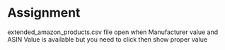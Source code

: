 # Assignment 
extended_amazon_products.csv file open when Manufacturer value and ASIN Value is available but you need to click then show proper value
